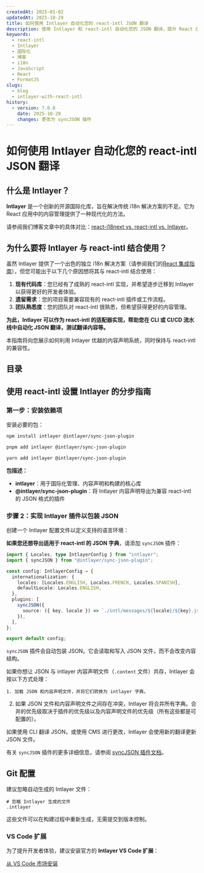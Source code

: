 ```yaml
---
createdAt: 2025-01-02
updatedAt: 2025-10-29
title: 如何使用 Intlayer 自动化您的 react-intl JSON 翻译
description: 使用 Intlayer 和 react-intl 自动化您的 JSON 翻译，提升 React 应用的国际化体验。
keywords:
  - react-intl
  - Intlayer
  - 国际化
  - 博客
  - i18n
  - JavaScript
  - React
  - FormatJS
slugs:
  - blog
  - intlayer-with-react-intl
history:
  - version: 7.0.0
    date: 2025-10-29
    changes: 更改为 syncJSON 插件
---
```


# 如何使用 Intlayer 自动化您的 react-intl JSON 翻译

## 什么是 Intlayer？

**Intlayer** 是一个创新的开源国际化库，旨在解决传统 i18n 解决方案的不足。它为 React 应用中的内容管理提供了一种现代化的方法。

请参阅我们博客文章中的具体对比：[react-i18next vs. react-intl vs. Intlayer](https://github.com/aymericzip/intlayer/blob/main/docs/blog/zh/react-i18next_vs_react-intl_vs_intlayer.md)。

## 为什么要将 Intlayer 与 react-intl 结合使用？

虽然 Intlayer 提供了一个出色的独立 i18n 解决方案（请参阅我们的[React 集成指南](https://github.com/aymericzip/intlayer/blob/main/docs/docs/zh/intlayer_with_vite+react.md)），但您可能出于以下几个原因想将其与 react-intl 结合使用：

1. **现有代码库**：您已经有了成熟的 react-intl 实现，并希望逐步迁移到 Intlayer 以获得更好的开发者体验。
2. **遗留需求**：您的项目需要兼容现有的 react-intl 插件或工作流程。
3. **团队熟悉度**：您的团队对 react-intl 很熟悉，但希望获得更好的内容管理。

**为此，Intlayer 可以作为 react-intl 的适配器实现，帮助您在 CLI 或 CI/CD 流水线中自动化 JSON 翻译，测试翻译内容等。**

本指南将向您展示如何利用 Intlayer 优越的内容声明系统，同时保持与 react-intl 的兼容性。

## 目录

<TOC/>

## 使用 react-intl 设置 Intlayer 的分步指南

### 第一步：安装依赖项

安装必要的包：

```bash packageManager="npm"
npm install intlayer @intlayer/sync-json-plugin
```

```bash packageManager="pnpm"
pnpm add intlayer @intlayer/sync-json-plugin
```

```bash packageManager="yarn"
yarn add intlayer @intlayer/sync-json-plugin
```

**包描述：**

- **intlayer**：用于国际化管理、内容声明和构建的核心库
- **@intlayer/sync-json-plugin**：将 Intlayer 内容声明导出为兼容 react-intl 的 JSON 格式的插件

### 步骤 2：实现 Intlayer 插件以包装 JSON

创建一个 Intlayer 配置文件以定义支持的语言环境：

**如果您还想导出适用于 react-intl 的 JSON 字典**，请添加 `syncJSON` 插件：

```typescript fileName="intlayer.config.ts"
import { Locales, type IntlayerConfig } from "intlayer";
import { syncJSON } from "@intlayer/sync-json-plugin";

const config: IntlayerConfig = {
  internationalization: {
    locales: [Locales.ENGLISH, Locales.FRENCH, Locales.SPANISH],
    defaultLocale: Locales.ENGLISH,
  },
  plugins: [
    syncJSON({
      source: ({ key, locale }) => `./intl/messages/${locale}/${key}.json`,
    }),
  ],
};

export default config;
```

`syncJSON` 插件会自动包装 JSON。它会读取和写入 JSON 文件，而不会改变内容结构。

如果你想让 JSON 与 intlayer 内容声明文件（`.content` 文件）共存，Intlayer 会按以下方式处理：

    1. 加载 JSON 和内容声明文件，并将它们转换为 intlayer 字典。

2. 如果 JSON 文件和内容声明文件之间存在冲突，Intlayer 将合并所有字典。合并的优先级取决于插件的优先级以及内容声明文件的优先级（所有这些都是可配置的）。

如果使用 CLI 翻译 JSON，或使用 CMS 进行更改，Intlayer 会使用新的翻译更新 JSON 文件。

有关 `syncJSON` 插件的更多详细信息，请参阅 [syncJSON 插件文档](https://github.com/aymericzip/intlayer/blob/main/docs/docs/zh/plugins/sync-json.md)。

## Git 配置

建议忽略自动生成的 Intlayer 文件：

```plaintext fileName=".gitignore"
# 忽略 Intlayer 生成的文件
.intlayer
```

这些文件可以在构建过程中重新生成，无需提交到版本控制。

### VS Code 扩展

为了提升开发者体验，建议安装官方的 **Intlayer VS Code 扩展**：

[从 VS Code 市场安装](https://marketplace.visualstudio.com/items?itemName=intlayer.intlayer-vs-code-extension)
